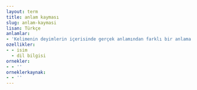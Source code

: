 ```yaml
---
layout: term
title: anlam kayması
slug: anlam-kaymasi
lisan: Türkçe
anlamlar:
- 'Kelimenin deyimlerin içerisinde gerçek anlamından farklı bir anlama gelmesi: dil dökmek, ağız yoklamak vb'
ozellikler:
- - isim
  - dil bilgisi
ornekler:
- - ''
orneklerkaynak:
- - ''
---
```

